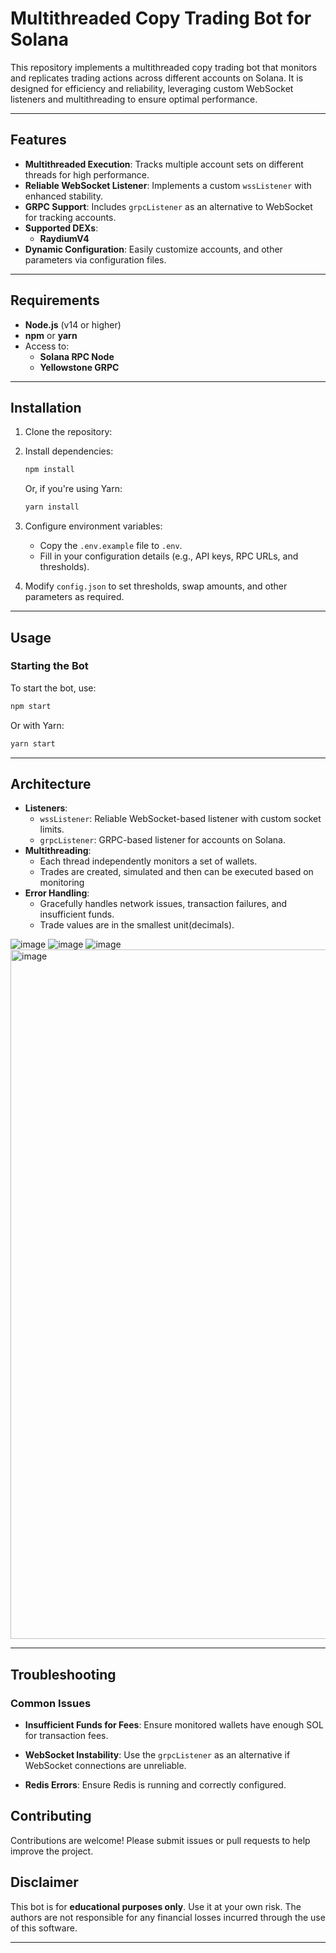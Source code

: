 # Multithreaded Copy Trading Bot for Solana

This repository implements a multithreaded copy trading bot that monitors and replicates trading actions across different accounts on Solana. It is designed for efficiency and reliability, leveraging custom WebSocket listeners and multithreading to ensure optimal performance.

---

## Features

- **Multithreaded Execution**: Tracks multiple account sets on different threads for high performance.
- **Reliable WebSocket Listener**: Implements a custom `wssListener` with enhanced stability.
- **GRPC Support**: Includes `grpcListener` as an alternative to WebSocket for tracking accounts.
- **Supported DEXs**:
  - **RaydiumV4**
- **Dynamic Configuration**: Easily customize accounts, and other parameters via configuration files.



---

## Requirements

- **Node.js** (v14 or higher)
- **npm** or **yarn**
- Access to:
  - **Solana RPC Node**
  - **Yellowstone GRPC**

---

## Installation

1. Clone the repository:

2. Install dependencies:

   ```bash
   npm install
   ```

   Or, if you're using Yarn:

   ```bash
   yarn install
   ```

3. Configure environment variables:

   - Copy the `.env.example` file to `.env`.
   - Fill in your configuration details (e.g., API keys, RPC URLs, and thresholds).

4. Modify `config.json` to set thresholds, swap amounts, and other parameters as required.

---

## Usage

### Starting the Bot

To start the bot, use:

```bash
npm start
```

Or with Yarn:

```bash
yarn start
```

---

## Architecture

- **Listeners**:
  - `wssListener`: Reliable WebSocket-based listener with custom socket limits.
  - `grpcListener`: GRPC-based listener for accounts on Solana.
- **Multithreading**:
  - Each thread independently monitors a set of wallets.
  - Trades are created, simulated and then can be executed based on monitoring 
- **Error Handling**:
  - Gracefully handles network issues, transaction failures, and insufficient funds.
  - Trade values are in the smallest unit(decimals).

![image](https://github.com/user-attachments/assets/1fbdc489-c8fd-4b96-b9a8-859670d5e4ad)
![image](https://github.com/user-attachments/assets/9ee9297c-5320-4946-b00e-081c07878ab3)
![image](https://github.com/user-attachments/assets/82187abd-f060-4021-bf4a-bbf962c3a222)
<img width="1103" alt="image" src="https://github.com/user-attachments/assets/25fd81cb-5ad3-4993-956d-9ac52242a41a" />

---

## Troubleshooting

### Common Issues

- **Insufficient Funds for Fees**:
  Ensure monitored wallets have enough SOL for transaction fees.

- **WebSocket Instability**:
  Use the `grpcListener` as an alternative if WebSocket connections are unreliable.

- **Redis Errors**:
  Ensure Redis is running and correctly configured.


## Contributing

Contributions are welcome! Please submit issues or pull requests to help improve the project.

## Disclaimer

This bot is for **educational purposes only**. Use it at your own risk. The authors are not responsible for any financial losses incurred through the use of this software.

---
